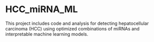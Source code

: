 # HCC_miRNA_ML
This project includes code and analysis for detecting hepatocellular carcinoma (HCC) using optimized combinations of miRNAs and interpretable machine learning models.
